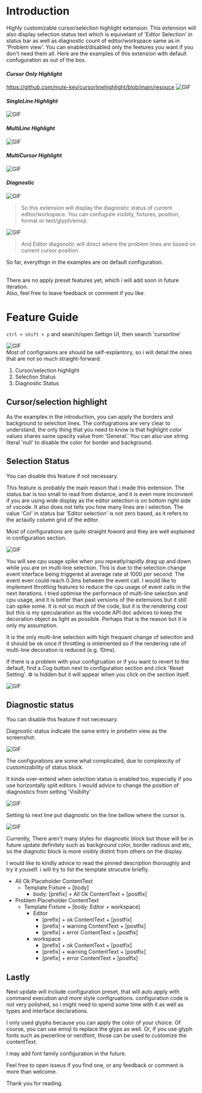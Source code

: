 # Introduction

Highly customizable cursor/selection highlight extension.
This extension will also display selection status text which is equivelant of 'Editor Selection' in status bar as well as diagnostic count of editor/workspace same as in 'Problem view'.
You can enabled/disabled only the feetures you want if you don't need them all. Here are the examples of this extension with default confuguration as out of the box.

#### ___Cursor Only Highlight___
https://github.com/mute-key/cursorlinehighlight/blob/main/resouce
<img src="https://github.com/mute-key/cursorlinehighlight/blob/main/resouce/cursorOnly.png" alt ="GIF" style=""><br>

#### ___SingleLine Highlight___

<img src="https://github.com/mute-key/cursorlinehighlight/blob/main/resouce/singleLine.png" alt ="GIF" style=""><br>

#### ___MultiLine Highlight___

<img src="https://github.com/mute-key/cursorlinehighlight/blob/main/resouce/multiLine.png" alt ="GIF" style=""><br>

#### ___MultiCursor Highlight___

<img src="https://github.com/mute-key/cursorlinehighlight/blob/main/resouce/multiCursor.png" alt ="GIF" style=""><br>

#### ___Diagnostic___

<img src="https://github.com/mute-key/cursorlinehighlight/blob/main/resouce/diagnostic.png" alt ="GIF" style=""><br>

> So this extension will display the diagnostic status of current editor/workspace.
You can confugure visibily, fixtures, position, format or text/glyph/emoji.

<img src="https://github.com/mute-key/cursorlinehighlight/blob/main/resouce/linePosition.png" alt ="GIF" style=""><br>

> And Editor diagonotic will direct where the problem lines are based on current cursor position. <br>


So far, everythign in the examples are on default configuration.<br><br>

There are no apply preset features yet, which i will add soon in future iteration.<br>
Also, feel free to leave feedback or comment if you like.<br>

# Feature Guide

`ctrl + shift + p` and search/open Settign UI, then search 'cursorline'<br>

<img src="https://github.com/mute-key/cursorlinehighlight/blob/main/resouce/setting.png" alt ="GIF" style=""><br>
Most of configraions are should be self-explantory, so i will detail the ones that are not so much straight-forward.<br>

1. Cursor/selection highlight
2. Selection Status
3. Diagnostic Status

## Cursor/selection highlight

As the examples in the introduction, you can apply the borders and background to selection lines.
The confugrations are very clear to understand, the only thing that you need to know is that highlight color values shares
same opacity value from 'General.' You can also use string literal 'null' to disable the color for border and background.

## Selection Status

You can disable this feature if not necessary.

This feature is probably the main reason that i made this extension. The status bar is too small to read from distance, and it is even more inconvient
if you are using wide display as the editor selection is on bottom right side of vscode. It also does not tells you how many lines are i selection.
The value 'Col' in status bar 'Editor selection' is not zero based, as it refers to the actaully column grid of the editor.

Most of configurations are quite straight foword and they are well explained in configuration section.

<img src="https://github.com/mute-key/cursorlinehighlight/blob/main/resouce/pinned.png" alt ="GIF" style=""><br>

You will see cpu usage spike when you repeatly/rapidly drag up and down while you are on multi-line selection.
This is due to the selection change event interface being triggered at average rate at 1000 per second.
The event even could reach 0.3ms between the event call. I would like to implement throttling features to reduce the cpu usage of event calls in the next iterations.
I tried optimise the performace of multi-line selection and cpu usage, and it is better than past versions of the extensions but it still can spike some.
It is not so much of the code, but it is the rendering cost but this is my specularation as the vscode API doc advices to keep the decoration object as light as possible.
Perhaps that is the reason but it is only my assumption.

It is the only multi-line selection with high frequant change of seleciton and it should be ok once if throttling is imlemented so if the rendering rate of multi-line decoration is reduced (e.g. 10ms).

If there is a problem with your configruation or if you want to revert to the default, find a Cog button next to configuration section and click 'Reset Setting'.
⚙️ is hidden but it will appear when you click on the section itself.

<img src="https://github.com/mute-key/cursorlinehighlight/blob/main/resouce/reset.png" alt ="GIF" style=""><br>

## Diagnostic status

You can disable this feature if not necessary.

Diagnostic status indicate the same entry in probelm view as the screenshot.

<img src="https://github.com/mute-key/cursorlinehighlight/blob/main/resouce/problem.png" alt ="GIF" style=""><br>

The configurations are some what complicated, due to complexcity of customizability of status block.

It kinda over-extend when selection status is enabled too, especially if you use horizontally split editors. 
I would advice to change the position of diagnostics from setting 'Visibilty' 


<img src="https://github.com/mute-key/cursorlinehighlight/blob/main/resouce/nextLine.png" alt ="GIF" style=""><br>

Setting to next line put diagnostic on the line bellow where the cursor is.

<img src="https://github.com/mute-key/cursorlinehighlight/blob/main/resouce/nextLine2.png" alt ="GIF" style=""><br>

Currently, There aren't many styles for diagnostic block but those will be in future update definitely such as background color, border radious and etc,
so the diagnotic block is more  visibly distint from others on the display.

I would like to kindly advice to read the pinned description thoroughly and try it youself.
i will try to list the template strucutre briefly.

- All Ok Placeholder ContentText
  - Template Fixture + [body]
    - body: [prefix] + All Ok ContentText + [postfix]
- Problem Placeholder ContentText
  - Template Fixture + [body: Editor + workspace]
    - Editor
      - [prefix] + ok ContentText + [postfix]
      - [prefix] + warning ContentText + [postfix]
      - [prefix] + error ContentText + [postfix]
    - workspace
      - [prefix] + ok ContentText + [postfix]
      - [prefix] + warning ContentText + [postfix]
      - [prefix] + error ContentText + [postfix]

## Lastly

Next update will include configuration preset, that will auto apply with command execution and more style configruations.
configuration code is not very polished, so i might need to spend some time with it as well as types and interface declarations.

I only used glyphs because you can apply the color of your choice.
Of course, you can use emoji to replace the glyps as well.
Or, if you use glyph fonts such as pwoerline or nerdfont, those can be used to customize the contentText.

I may add font family configuration in the future.

Feel free to open isseus if you find one, or any feedback or comment is more than welcome.

Thank you for reading.






